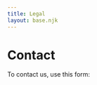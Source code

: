 ```yaml
---
title: Legal
layout: base.njk
---
```


# Contact

To contact us, use this form:

<div style="width:100%;height:500px;" data-fillout-id="82ReZsCNFmus" data-fillout-embed-type="standard" data-fillout-inherit-parameters data-fillout-dynamic-resize></div><script src="https://server.fillout.com/embed/v1/"></script>